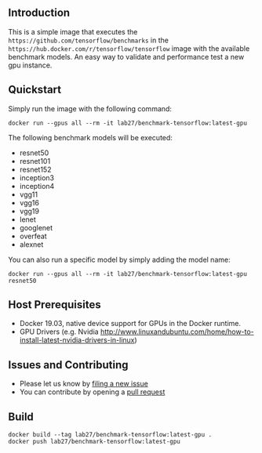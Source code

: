 ## Introduction
This is a simple image that executes the `https://github.com/tensorflow/benchmarks` in the `https://hub.docker.com/r/tensorflow/tensorflow` image with the available benchmark models.
An easy way to validate and performance test a new gpu instance.

## Quickstart
Simply run the image with the following command:

`docker run --gpus all --rm -it lab27/benchmark-tensorflow:latest-gpu`

The following benchmark models will be executed:
* resnet50
* resnet101
* resnet152 
* inception3 
* inception4 
* vgg11 
* vgg16 
* vgg19 
* lenet 
* googlenet 
* overfeat 
* alexnet

You can also run a specific model by simply adding the model name:

`docker run --gpus all --rm -it lab27/benchmark-tensorflow:latest-gpu resnet50`

## Host Prerequisites
* Docker 19.03, native device support for GPUs in the Docker runtime.
* GPU Drivers (e.g. Nvidia http://www.linuxandubuntu.com/home/how-to-install-latest-nvidia-drivers-in-linux)


## Issues and Contributing

* Please let us know by [filing a new issue](https://github.com/lab27hq/benchmark-tensorflow-docker/issues/new)
* You can contribute by opening a [pull request](https://help.github.com/articles/using-pull-requests/)

## Build
```
docker build --tag lab27/benchmark-tensorflow:latest-gpu .
docker push lab27/benchmark-tensorflow:latest-gpu
```
